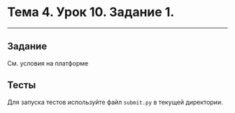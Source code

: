 # Тема 4. Урок 10. Задание 1. #

- - -

## Задание

См. условия на платформе

## Тесты

Для запуска тестов используйте файл `submit.py` в текущей директории.
